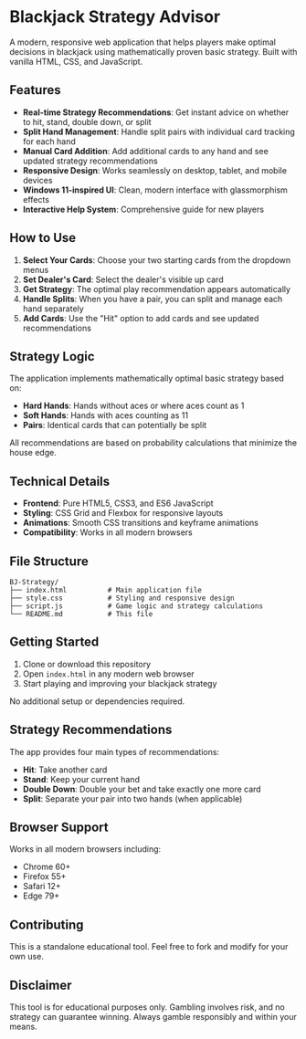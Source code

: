 # Blackjack Strategy Advisor

A modern, responsive web application that helps players make optimal decisions in blackjack using mathematically proven basic strategy. Built with vanilla HTML, CSS, and JavaScript.

## Features

- **Real-time Strategy Recommendations**: Get instant advice on whether to hit, stand, double down, or split
- **Split Hand Management**: Handle split pairs with individual card tracking for each hand
- **Manual Card Addition**: Add additional cards to any hand and see updated strategy recommendations
- **Responsive Design**: Works seamlessly on desktop, tablet, and mobile devices
- **Windows 11-inspired UI**: Clean, modern interface with glassmorphism effects
- **Interactive Help System**: Comprehensive guide for new players

## How to Use

1. **Select Your Cards**: Choose your two starting cards from the dropdown menus
2. **Set Dealer's Card**: Select the dealer's visible up card
3. **Get Strategy**: The optimal play recommendation appears automatically
4. **Handle Splits**: When you have a pair, you can split and manage each hand separately
5. **Add Cards**: Use the "Hit" option to add cards and see updated recommendations

## Strategy Logic

The application implements mathematically optimal basic strategy based on:
- **Hard Hands**: Hands without aces or where aces count as 1
- **Soft Hands**: Hands with aces counting as 11
- **Pairs**: Identical cards that can potentially be split

All recommendations are based on probability calculations that minimize the house edge.

## Technical Details

- **Frontend**: Pure HTML5, CSS3, and ES6 JavaScript
- **Styling**: CSS Grid and Flexbox for responsive layouts
- **Animations**: Smooth CSS transitions and keyframe animations
- **Compatibility**: Works in all modern browsers

## File Structure

```
BJ-Strategy/
├── index.html          # Main application file
├── style.css           # Styling and responsive design
├── script.js           # Game logic and strategy calculations
└── README.md           # This file
```

## Getting Started

1. Clone or download this repository
2. Open `index.html` in any modern web browser
3. Start playing and improving your blackjack strategy

No additional setup or dependencies required.

## Strategy Recommendations

The app provides four main types of recommendations:

- **Hit**: Take another card
- **Stand**: Keep your current hand
- **Double Down**: Double your bet and take exactly one more card
- **Split**: Separate your pair into two hands (when applicable)

## Browser Support

Works in all modern browsers including:
- Chrome 60+
- Firefox 55+
- Safari 12+
- Edge 79+

## Contributing

This is a standalone educational tool. Feel free to fork and modify for your own use.

## Disclaimer

This tool is for educational purposes only. Gambling involves risk, and no strategy can guarantee winning. Always gamble responsibly and within your means.
